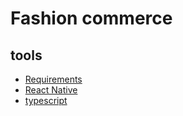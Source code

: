 # Fashion commerce

## tools

- [Requirements](#-requirements)
- [React Native](https://reactnative.dev/)
- [typescript](https://www.typescriptlang.org/)
